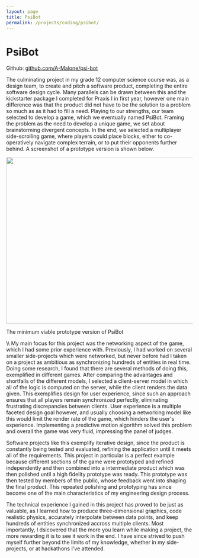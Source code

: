 ```yaml
---
layout: page
title: PsiBot
permalink: /projects/coding/psibot/
---
```


PsiBot
=======
Github: [github.com/A-Malone/psi-bot](https://github.com/A-Malone/psi-bot)

The culminating project in my grade 12 computer science course was, as a design team, to create and pitch a software product, completing the entire software design cycle. Many parallels can be drawn between this and the kickstarter package I completed for Praxis I in first year, however one main difference was that the product did not have to be the solution to a problem so much as as it had to fill a need. Playing to our strengths, our team selected to develop a game, which we eventually named PsiBot. Framing the problem as the need to develop a unique game, we set about brainstorming divergent concepts. In the end, we selected a multiplayer side-scrolling game, where players could place blocks, either to co-operatively navigate complex terrain, or to put their opponents further behind. A screenshot of a prototype version is shown below.

<div class="center">
    <div>
        <img src="{{ site.baseurl }}/assets/psibot1.bmp" style="width: 600px; height:450px;">
        <p>The minimum viable prototype version of PsiBot</p>
    </div>
</div>
\\
My main focus for this project was the networking aspect of the game, which I had some prior experience with. Previously, I had worked on several smaller side-projects which were networked, but never before had I taken on a project as ambitious as synchronizing hundreds of entities in real time. Doing some research, I found that there are several methods of doing this, exemplified in different games. After comparing the advantages and shortfalls of the different models, I selected a client-server model in which all of the logic is computed on the server, while the client renders the data given. This exemplifies design for user experience, since such an approach ensures that all players remain synchronized perfectly, eliminating frustrating discrepancies between clients. User experience is a multiple faceted design goal however, and usually choosing a networking model like this would limit the render rate of the game, which hinders the user's experience. Implementing a predictive motion algorithm solved this problem and overall the game was very fluid, impressing the panel of judges.

Software projects like this exemplify iterative design, since the product is constantly being tested and evaluated, refining the application until it meets all of the requirements. This project in particular is a perfect example because different sections of the game were prototyped and refined independently and then combined into a intermediate product which was then polished until a high fidelity prototype was ready. This prototype was then tested by members of the public, whose feedback went into shaping the final product. This repeated polishing and prototyping has since become one of the main characteristics of my engineering design process.

The technical experience I gained in this project has proved to be just as valuable, as I learned how to produce three-dimensional graphics, code realistic physics, accurately interpolate between data points, and keep hundreds of entities synchronized accross multiple clients. Most importantly, I dsicovered that the more you learn while making a project, the more rewarding it is to see it work  in the end. I have since strived to push myself further beyond the limits of my knowledge, whether in my side-projects, or at hackathons I've attended.